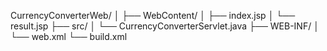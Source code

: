 CurrencyConverterWeb/
│
├── WebContent/
│   ├── index.jsp
│   └── result.jsp
├── src/
│   └── CurrencyConverterServlet.java
├── WEB-INF/
│   └── web.xml
└── build.xml
